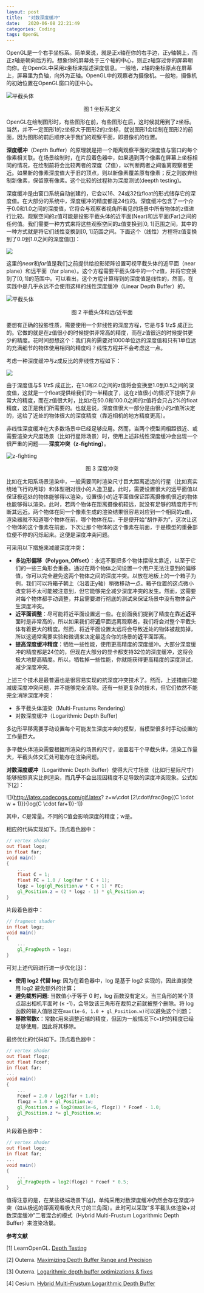 ```yaml
---
layout: post
title:  "对数深度缓冲"
date:   2020-06-08 22:21:49
categories: Coding
tags: OpenGL
---
```


OpenGL是一个右手坐标系。简单来说，就是正x轴在你的右手边，正y轴朝上，而正z轴是朝向后方的。想象你的屏幕处于三个轴的中心，则正z轴穿过你的屏幕朝向你。在OpenGL中采用z坐标来描述深度信息。一般地，z轴的坐标原点在屏幕上，屏幕里为负轴，向外为正轴。OpenGL中的观察者为摄像机。一般地，摄像机的初始位置在OpenGL窗口的正中心。

![平截头体](https://learnopengl-cn.github.io/img/01/08/coordinate_systems_right_handed.png)

<center>图 1 坐标系定义</center>

OpenGL在绘制图形时，有些图形在前，有些图形在后，这时候就用到了z坐标。当然，并不一定图形1的z坐标大于图形2的z坐标，就说图形1会绘制在图形2的前面，因为图形的前后顺序决于我们的观察平面，即摄像机的位置。

**深度缓冲**（Depth Buffer）的原理就是把一个距离观察平面的深度值与窗口的每个像素相关联。在场景绘制时，在片段着色器中，如果遇到两个像素在屏幕上坐标相同的情况，在绘制前将会比较两者的深度（Z值），以判断两者之间谁离观察者更近。如果新的像素深度值大于旧的顶点，则以新像素覆盖原有像素；反之则放弃绘制新像素，保留原有像素。这个比较的过程称为深度测试(deepth testing)。

深度缓冲是由窗口系统自动创建的，它会以16、24或32位float的形式储存它的深度值。在大部分的系统中，深度缓冲的精度都是24位的。深度缓冲包含了一个介于0.0和1.0之间的深度值，它将会与观察者视角所看见的场景中所有物体的z值进行比较。观察空间的z值可能是投影平截头体的近平面(Near)和远平面(Far)之间的任何值。我们需要一种方式来将这些观察空间的z值变换到[0, 1]范围之间，其中的一种方式就是将它们线性变换到[0, 1]范围之间。下面这个（线性）方程将z值变换到了0.0到1.0之间的深度值[[1](#ref1)]：

![](http://latex.codecogs.com/gif.latex?F_{depth}=\frac{z-near}{far-near})

这里的$near$和$far$值是我们之前提供给投影矩阵设置可视平截头体的近平面（near plane）和远平面（far plane）。这个方程需要平截头体中的一个$z$值，并将它变换到了$[0, 1]$的范围中。可以看出，这个方程计算得到的深度值是线性的，然而，在实践中是几乎永远不会使用这样的线性深度缓冲（Linear Depth Buffer）的。

![平截头体](https://learnopengl-cn.github.io/img/01/08/perspective_frustum.png)

<center>图 2 平截头体和远/近平面</center>

要想有正确的投影性质，需要使用一个非线性的深度方程，它是与$ 1/z$ 成正比的。它做的就是在$z$值很小的时候提供非常高的精度，而在$z$值很远的时候提供更少的精度。花时间想想这个：我们真的需要对1000单位远的深度值和只有1单位远的充满细节的物体使用相同的精度吗？线性方程并不会考虑这一点。

考虑一种深度缓冲与$z$成反比的非线性方程如下：

![](http://latex.codecogs.com/gif.latex?F_{depth}=\frac{1/z-1/near}{1/far-1/near})

由于深度值与$ 1/z$ 成正比，在1.0和2.0之间的z值将会变换至1.0到0.5之间的深度值，这就是一个float提供给我们的一半精度了，这在z值很小的情况下提供了非常大的精度，而在$z$值很大时，比如$z$在50.0和100.0之间的z值将会只占2%的float精度，这正是我们所需要的。也就是说，深度值很大一部分是由很小的$z$值所决定的，这给了近处的物体很大的深度精度（靠近相机的地方精度更高）。

非线性深度缓冲在大多数场景中已经足够应用。然而，当两个模型间相距很近、或需要渲染大尺度场景（比如行星际场景）时，使用上述非线性深度缓冲会出现一个很严重的问题——**深度冲突（z-fighting）**。

![z-fighting](https://learnopengl-cn.github.io/img/04/01/depth_testing_z_fighting.png)

<center>图 3 深度冲突</center>

比如在太阳系场景渲染中，一般需要同时渲染尺寸巨大距离遥远的行星（比如真实绕地飞行的月球）和体型相对很小的人造卫星。此时，需要设置很大的远平面值以保证极远处的物体能够得以渲染，设置很小的近平面值保证距离摄像机很近的物体也能够得以渲染。此时，若两个物体在距离摄像机较远，就没有足够的精度用于判断其远近。两个物体在同一个像素生成的渲染结果很容易对应到一个相同的z值，渲染器就不知道哪个物体在前，哪个物体在后，于是便开始“胡作非为”，这次让这个物体的这个像素在前面，下次让那个物体的这个像素在前面，于是模型的重叠部位便不停的闪烁起来。这便是深度冲突问题。

可采用以下措施来减缓深度冲突：

* **多边形偏移（Polygon_Offset）**：永远不要把多个物体摆得太靠近，以至于它们的一些三角形会重叠。通过在两个物体之间设置一个用户无法注意到的偏移值，你可以完全避免这两个物体之间的深度冲突。以放在地板上的一个箱子为例，我们可以将箱子朝上（沿着正y轴）稍微移动一点。箱子位置的这点微小改变将不太可能被注意到，但它能够完全减少深度冲突的发生。然而，这需要对每个物体都手动调整，并且需要进行彻底的测试来保证场景中没有物体会产生深度冲突。
* **近平面调整**：尽可能将近平面设置远一些。在前面我们提到了精度在靠近**近**平面时是非常高的，所以如果我们将**近**平面远离观察者，我们将会对整个平截头体有着更大的精度。然而，将近平面设置太远将会导致近处的物体被裁剪掉，所以这通常需要实验和微调来决定最适合你的场景的**近**平面距离。
* **提高深度缓冲精度**：牺牲一些性能，使用更高精度的深度缓冲。大部分深度缓冲的精度都是24位的，但现在大部分的显卡都支持32位的深度缓冲，这将会极大地提高精度。所以，牺牲掉一些性能，你就能获得更高精度的深度测试，减少深度冲突。

上述三个技术是最普遍也是很容易实现的抗深度冲突技术了。然而，上述措施只能减缓深度冲突问题，并不能够完全消除。还有一些更复杂的技术，但它们依然不能完全消除深度冲突：

* 多平截头体渲染（Multi-Frustums Rendering）
* 对数深度缓冲（Logarithmic Depth Buffer)

多边形平移需要手动设置每个可能发生深度冲突的模型，当模型很多时手动设置的工作量巨大。

多平截头体渲染需要根据所渲染的场景的尺寸，设置若干个平截头体，渲染工作量大，平截头体交汇处可能存在渲染问题。

**对数深度缓冲**（Logarithmic Depth Buffer）使得大尺寸场景（比如行星际尺寸）能够按照真实比例渲染，而**几乎**不会出现因精度不足导致的深度冲突现象。公式如下[[2](#ref2)]：

![](http://latex.codecogs.com/gif.latex? z=w\cdot [2\cdot\frac{log{(C \cdot w + 1)}}{log(C \cdot far+1)}-1])

其中，$C$是常量。不同的$C$值会影响深度的精度；w是。

相应的代码实现如下。顶点着色器中：

```glsl
// vertex shader
out float logz;
in float far;
void main()
{
    ...
    float C = 1;
    float FC = 1.0 / log(far * C + 1);
	logz = log(gl_Position.w * C + 1) * FC;
    gl_Position.z = (2 * logz - 1) * gl_Position.w;
}
```

片段着色器中：

```glsl
// fragment shader
in float logz;
void main()
{
    ...
    gl_FragDepth = logz;
}
```

可对上述代码进行进一步优化[[3](#ref3)]：

- **使用 log2 代替 log**: 因为在着色器中，log 是基于 log2 实现的，因此直接使用 log2 避免额外的计算；
- **避免裁剪问题**: 当数值小于等于 0 时，log 函数没有定义。当三角形的某个顶点超出相机平面时 (≤ -1)，会导致该三角形在裁剪之前就被整个删除。将 log 函数的输入值限定在```max(1e-6, 1.0 + gl_Position.w)```可以避免这个问题；
- **移除常数```C```**：常数```C```用来调整近端的精度，但因为一般情况下```C=1```时的精度已经足够使用，因此将其移除。

最终优化的代码如下。顶点着色器中：

```glsl
// vertex shader
out float flogz;
out float Fcoef;
in float far;
...
void main()
{
    ...
	Fcoef = 2.0 / log2(far + 1.0);
	flogz = 1.0 + gl_Position.w;
	gl_Position.z = log2(max(1e-6, flogz)) * Fcoef - 1.0;
	gl_Position.z *= gl_Position.w;
}
```

片段着色器中：

```glsl
// vertex shader
out float logz;
in float far;
...
void main()
{
    ...
    gl_FragDepth = log2(flogz) * Fcoef * 0.5;
}
```

值得注意的是，在某些极端场景下[[4](#ref4)]，单纯采用对数深度缓冲仍然会存在深度冲突（如从极远的距离观看极大尺寸的三角面）。此时可以采取“多平截头体渲染+对数深度缓冲”二者混合的模式（Hybrid Multi-Frustum Logarithmic Depth Buffer）来渲染场景。



**参考文献**

<span id="ref1">[1]</span>	LearnOpenGL. [Depth Testing](https://learnopengl-cn.github.io/04%20Advanced%20OpenGL/01%20Depth%20testing/)

<span id="ref2">[2]</span>	Outerra. [Maximizing Depth Buffer Range and Precision](https://outerra.blogspot.com/2012/11/maximizing-depth-buffer-range-and.html)

<span id="ref3">[3]</span>	Outerra. [Logarithmic depth buffer optimizations & fixes](https://outerra.blogspot.com/2013/07/logarithmic-depth-buffer-optimizations.html)

<span id="ref4">[4]</span>	Cesium. [Hybrid Multi-Frustum Logarithmic Depth Buffer](https://cesium.com/blog/2018/05/24/logarithmic-depth/)

